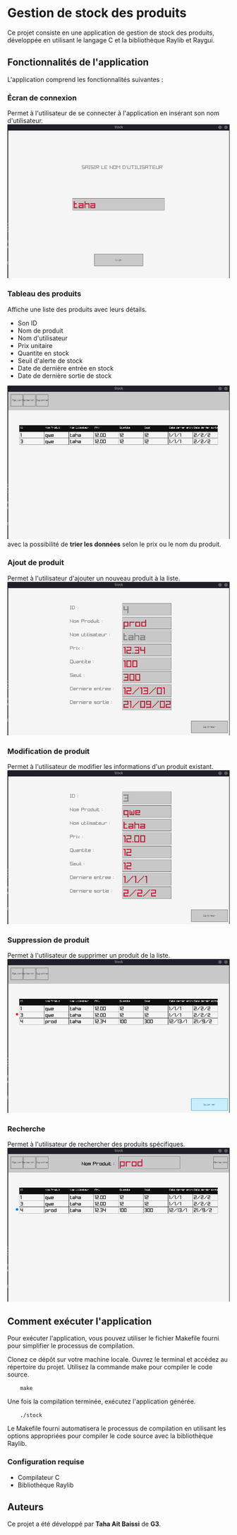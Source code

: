 # Gestion de stock des produits

Ce projet consiste en une application de gestion de stock des produits, développée en utilisant le langage C et la bibliothèque Raylib et Raygui.

## Fonctionnalités de l'application

L'application comprend les fonctionnalités suivantes :
### Écran de connexion

Permet à l'utilisateur de se connecter à l'application en insérant son nom d'utilisateur.
![Ecran de connexion.](screenshots/login.png)
### Tableau  des produits

Affiche une liste des produits avec leurs détails.
+ Son ID
+ Nom de produit
+ Nom d'utilisateur
+ Prix unitaire
+ Quantite en stock
+ Seuil d'alerte de stock
+ Date de dernière entrée en stock
+ Date de dernière sortie de stock

![Ecran d'affichage.](screenshots/affichage.png)
avec la possibilité de **trier les données** selon le prix ou le nom du produit.

### Ajout de produit

Permet à l'utilisateur d'ajouter un nouveau produit à la liste.
![Ecran de l'ajout.](screenshots/ajout.png)
### Modification de produit

Permet à l'utilisateur de modifier les informations d'un produit existant.
![Ecran de modofication.](screenshots/modifier.png)
### Suppression de produit

Permet à l'utilisateur de supprimer un produit de la liste.
![Ecran de suppression.](screenshots/supp.png)
### Recherche

Permet à l'utilisateur de rechercher des produits spécifiques.
![Ecran de recherche.](screenshots/recherche.png)
## Comment exécuter l'application

Pour exécuter l'application, vous pouvez utiliser le fichier Makefile fourni pour simplifier le processus de compilation.

Clonez ce dépôt sur votre machine locale.
Ouvrez le terminal et accédez au répertoire du projet.
Utilisez la commande make pour compiler le code source.
```
    make
```

Une fois la compilation terminée, exécutez l'application générée.


```
    ./stock
```

Le Makefile fourni automatisera le processus de compilation en utilisant les options appropriées pour compiler le code source avec la bibliothèque Raylib.
### Configuration requise

+ Compilateur C
+ Bibliothèque Raylib

## Auteurs

Ce projet a été développé par **Taha Ait Baissi** de **G3**.
